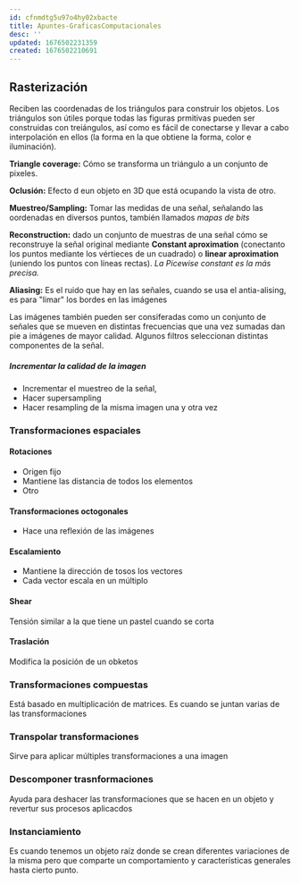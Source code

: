 ```yaml
---
id: cfnmdtg5u97o4hy02xbacte
title: Apuntes-GraficasComputacionales
desc: ''
updated: 1676502231359
created: 1676502210691
---
```

## Rasterización

Reciben las coordenadas de los triángulos para construir los objetos.
Los triángulos son útiles porque todas las figuras prmitivas pueden ser construidas con treiángulos, así como es fácil de conectarse y llevar a cabo interpolación en ellos (la forma en la que obtiene la forma, color e iluminación).

**Triangle coverage:** Cómo se transforma un triángulo a un conjunto de pixeles.

**Oclusión:** Efecto d eun objeto en 3D que está ocupando la vista de otro.

**Muestreo/Sampling:** Tomar las medidas de una señal, señalando las oordenadas en diversos puntos, también llamados _mapas de bits_

**Reconstruction:** dado un conjunto de muestras de una señal cómo se reconstruye la señal original mediante **Constant aproximation** (conectanto los puntos mediante los vértieces de un cuadrado) o **linear aproximation** (uniendo los puntos con líneas rectas). _La Picewise constant es la más precisa._

**Aliasing:** Es el ruido que hay en las señales, cuando se usa el antia-alising, es para "limar" los bordes en las imágenes

Las imágenes también pueden ser consiferadas como un conjunto de señales que se mueven en distintas frecuencias que una vez sumadas dan pie a imágenes de mayor calidad. Algunos filtros seleccionan distintas componentes de la señal.

##### Incrementar la calidad de la imagen

* Incrementar el muestreo de la señal, 
* Hacer supersampling 
* Hacer resampling de la misma imagen una y otra vez

### Transformaciones espaciales

#### Rotaciones
* Origen fijo
* Mantiene las distancia de todos los elementos
* Otro

#### Transformaciones octogonales
* Hace una reflexión de las imágenes

#### Escalamiento
* Mantiene la dirección de tosos los vectores
* Cada vector escala en un múltiplo

#### Shear
Tensión similar a la que tiene un pastel cuando se corta

#### Traslación
Modifica la posición de un obketos

### Transformaciones compuestas
Está basado en multiplicación de matrices. Es cuando se juntan varias de las transformaciones

### Transpolar transformaciones
Sirve para aplicar múltiples transformaciones a una imagen

### Descomponer trasnformaciones
Ayuda para deshacer las transformaciones que se hacen en un objeto y revertur sus procesos aplicacdos

### Instanciamiento
Es cuando tenemos un objeto raíz donde se crean diferentes variaciones de la misma pero que comparte un comportamiento y características generales hasta cierto punto.

